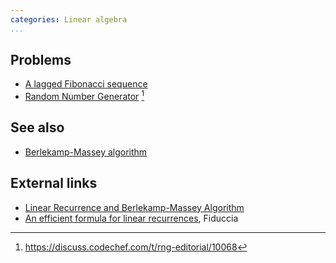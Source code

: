 ```yaml
---
categories: Linear algebra
...
```


## Problems
- [A lagged Fibonacci sequence](https://projecteuler.net/problem=258)
- [Random Number Generator](https://www.codechef.com/problems/RNG) [^1]

## See also
- [Berlekamp-Massey algorithm]()

## External links
- [Linear Recurrence and Berlekamp-Massey Algorithm](https://codeforces.com/blog/entry/61306)
- [An efficient formula for linear recurrences](https://sci-hub.se/10.1137/0214007), Fiduccia

[^1]: <https://discuss.codechef.com/t/rng-editorial/10068>
